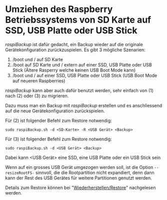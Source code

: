 # Umziehen des Raspberry Betriebssystems von SD Karte auf SSD, USB Platte oder USB Stick

*raspiBackup* ist dafür gedacht, ein Backup wieder auf die originale
Gerätekonfiguration zurückzuspielen. Es gibt 3 mögliche Szenarien: 

1. /boot und / auf SD Karte
2. /boot auf SD Karte und / extern auf einer SSD, USB Platte oder USB Stick
   (Ältere Rasperry welche keinen USB Boot Mode kann)
3. /boot und / auf einer SSD, USB Platte oder USB Stick (USB Boot Mode auf
   neueren Raspberries)

*raspiBackup* kann aber auch dafür benutzt werden, sehr einfach von (1) nach (2) oder (3) zu migrieren.


Dazu muss man ein Backup mit *raspiBackup* erstellen und es anschliessend auf die neue Gerätekonfiguration zurückspielen.

Für (2) ist folgender Befehl zum Restore notwendig:

```
sudo raspiBackup.sh -d <SD-Karte> -R <USB Gerät> <Backup>
```

Für (3) ist folgender Befehl zum Restore notwendig:

```
sudo raspiBackup.sh -d <USB Gerät> <Backup>
```

Dabei kann <USB Gerät> eine SSD, eine USB Platte oder ein USB Stick sein


Wenn auf ein grosses USB Gerät umgezogen werden soll, ist die Option
`--resizeRootFS-` sinnvoll, die die Rootpartition nicht expandiert, denn dann kann
der Rest des USB Gerätes für weitere Partitionen genutzt werden.

Details zum Restore können bei "[Wiederherstellen/Restore](restore.md)" nachgelesen werden.


[.status]: rft
[.source]: https://www.linux-tips-and-tricks.de/de/raspibackupcategoried/592-umziehen-des-raspberry-betriebssystems-von-sd-karte-auf-ssd-usb-platte-oder-usb-stick
[.source]: https://www.linux-tips-and-tricks.de/en/raspibackupcategorye/593-migrate-the-raspberry-os-from-sd-card-to-ssd-usb-disk-or-usb-pen-drive

